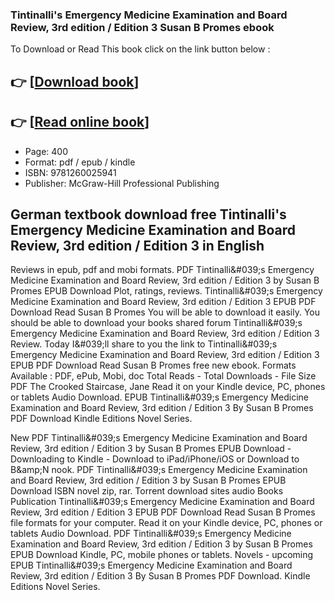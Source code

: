 ### Tintinalli's Emergency Medicine Examination and Board Review, 3rd edition / Edition 3 Susan B Promes ebook

To Download or Read This book click on the link button below :

## 👉  [**[Download book](http://ebooksharez.info/download.php?group=book&from=github.com&id=557555&lnk=1064 "Download book")**]

## 👉  [**[Read online book](http://ebooksharez.info/download.php?group=book&from=github.com&id=557555&lnk=1064 "Read online book")**]


* Page: 400
* Format: pdf / epub / kindle
* ISBN: 9781260025941
* Publisher: McGraw-Hill Professional Publishing



## German textbook download free Tintinalli's Emergency Medicine Examination and Board Review, 3rd edition / Edition 3  in English


Reviews in epub, pdf and mobi formats. PDF Tintinalli&amp;#039;s Emergency Medicine Examination and Board Review, 3rd edition / Edition 3 by Susan B Promes EPUB Download Plot, ratings, reviews. Tintinalli&amp;#039;s Emergency Medicine Examination and Board Review, 3rd edition / Edition 3 EPUB PDF Download Read Susan B Promes You will be able to download it easily. You should be able to download your books shared forum Tintinalli&amp;#039;s Emergency Medicine Examination and Board Review, 3rd edition / Edition 3 Review. Today I&amp;#039;ll share to you the link to Tintinalli&amp;#039;s Emergency Medicine Examination and Board Review, 3rd edition / Edition 3 EPUB PDF Download Read Susan B Promes free new ebook. Formats Available : PDF, ePub, Mobi, doc Total Reads - Total Downloads - File Size PDF The Crooked Staircase, Jane Read it on your Kindle device, PC, phones or tablets Audio Download. EPUB Tintinalli&amp;#039;s Emergency Medicine Examination and Board Review, 3rd edition / Edition 3 By Susan B Promes PDF Download Kindle Editions Novel Series.

New PDF Tintinalli&amp;#039;s Emergency Medicine Examination and Board Review, 3rd edition / Edition 3 by Susan B Promes EPUB Download - Downloading to Kindle - Download to iPad/iPhone/iOS or Download to B&amp;amp;N nook. PDF Tintinalli&amp;#039;s Emergency Medicine Examination and Board Review, 3rd edition / Edition 3 by Susan B Promes EPUB Download ISBN novel zip, rar. Torrent download sites audio Books Publication Tintinalli&amp;#039;s Emergency Medicine Examination and Board Review, 3rd edition / Edition 3 EPUB PDF Download Read Susan B Promes file formats for your computer. Read it on your Kindle device, PC, phones or tablets Audio Download. PDF Tintinalli&amp;#039;s Emergency Medicine Examination and Board Review, 3rd edition / Edition 3 by Susan B Promes EPUB Download Kindle, PC, mobile phones or tablets. Novels - upcoming EPUB Tintinalli&amp;#039;s Emergency Medicine Examination and Board Review, 3rd edition / Edition 3 By Susan B Promes PDF Download. Kindle Editions Novel Series.





